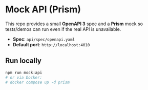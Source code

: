 # Mock API (Prism)

This repo provides a small **OpenAPI 3** spec and a **Prism** mock so tests/demos can run even if the real API is unavailable.

- **Spec**: `api/spec/openapi.yaml`
- **Default port**: `http://localhost:4010`

## Run locally
```bash
npm run mock:api
# or via Docker:
# docker compose up -d prism
